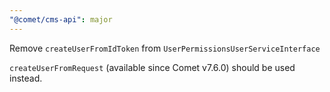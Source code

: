 ```yaml
---
"@comet/cms-api": major
---
```


Remove `createUserFromIdToken` from `UserPermissionsUserServiceInterface`

`createUserFromRequest` (available since Comet v7.6.0) should be used instead.
